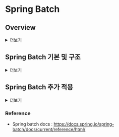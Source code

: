 # Spring Batch
## Overview
<details>
<summary>더보기</summary>
<div markdown="1">

### 배치 프로그램
- 정해진 시간에 일괄적으로 작업을 처리하는 프로그램 (대체로 대용량 데이터를 처리)
- 서비스를 운영하는 관점에서 주기적으로 작업을 처리하기 위해 배치 프로그램 사용

#### 필요한 상황
1. 필요한 데이터를 모아서 처리해야할 때
    - ex. 월별 거래 명세서 생성
2. 일부러 지연시켜 처리할 때
    - ex. 주문한 상품을 바로 배송 처리하지 않고, 일정 시간 뒤 처리
3. 자원을 효율적으로 활용해야할 때
    - ex. 트래픽이 적은 시간 대에 서버 리소스를 활용

#### 데이터 처리 배치 프로그램
1. 각 서비스의 데이터를 데이터 웨어하우스에 저장할 때 = ETL(Extract Transform Load)
2. 아마존에서 연관 상품을 추천하는 데이터 모델을 만들 때
3. 유저 리텐션, 엑티브 상태 등 마케팅에 참고할 데이터 지표를 집계할 때
    - 유저 리텐션 : 시간이 지날수록 얼마나 많은 유저가 제품으로 다시 돌아오는지를 측정한 것

#### 서비스 배치 프로그램
1. 메세지, 이메일, 푸시 등을 발송할 때
2. 데이터를 마이그레이션할 때
3. 실패한 트랜잭션을 재처리할 때
4. 쿠폰, 포인트 등이 만료되었을 때 소진시키는 처리를 할 때
5. 월말 또는 월초에 특징 데이터를 생성할 때 (ex. 월별 거래 명세서)

</div>
</details>

## Spring Batch 기본 및 구조 

<details>
<summary>더보기</summary>
<div markdown="1">

### 기본 용어

![spring batch 도메인 언어](https://user-images.githubusercontent.com/59307414/153305364-3af076aa-ca0d-4922-869c-f278be2d2c86.png)

- JoLauncher : Job을 실행시키는 컴포넌트
- Job : 배치작업
- JobRepository : Job 실행과 Job, Step을 저장
- Step : 배치 작업의 단계
- ItemReader, ItemProcesser, ItemWriter : 데이터를 읽고 처리하고 쓰는 구성

### 아키텍처

![아키텍처](https://user-images.githubusercontent.com/59307414/153305443-eb35c56c-d277-454e-850b-a3175c2f4f25.png)

- Application Layer
    - 사용자(=우리)의 코드와 구성
    - 비즈니스, 서비스 로직
    - Core, Infrastructure를 이용해 배치의 기능을 생성

- Core Layer
    - 배치 작업을 시작하고 제어하는데 필수적인 클래스
    - Job, Step, JobLauncher를 포함

- Infrastructure Layer
    - 외부와 상호작용
    - ItemReader, ItemProcesser, ItemWriter를 포함

### Job

![job](https://user-images.githubusercontent.com/59307414/153305485-b878e66b-3a69-49a6-b1cb-22c666c83eb6.png)

- 전체 배치 프로세스를 캡슐화한 도메인
- Step의 순서를 정의
- JobParameters를 받음

- Ex.
    ```java
    @Bean
    public Job footballJob() {
        return this.jobBuilderFactory.get("footballJob")
                            .start(playerLoad())            // step의 이름
                            .next(gameload())               // step의 이름
                            .next(playerSummarization())    // step의 이름
                            .build();
    }
    ```

### Step

![step](https://user-images.githubusercontent.com/59307414/153305530-0caf1493-8111-4931-ad41-724520f66cd5.png)

- 작업 처리의 단위
- Chunk 기반 스텝, Tasklet 스탭 2가지로 나뉨
    - Chunk 기반 스텝을 많이 사용
    - Tasklet 스탭은 하나의 트랜잭션 내에서 작동하고, 단순한 처리를 할 때 사용

> Chunk 기반 스텝
> ![chuck](https://user-images.githubusercontent.com/59307414/153305687-0c7a3769-c505-4651-b9ad-a904099fa8c0.png)
> - chunk 기반으로 하나의 트랜잭션에서 데이터를 처리
> - commitInterval만큼 데이터를 읽고 트랜잭션 경계 내에서 chunkSize만큼 write 진행
    >    - chunkSize : 한 트랙잭션에서 쓸 아이템의 갯수
>    - commitInterval : reader가 한 번에 읽을 아이템의 갯수
>    - chunkSize >= commitInterval 하지만 보통 같게 맞춰서 사용하는 것이 좋음

- Ex. Chunk 기반
    ```java
    @Bean
    public Job sampleJob(JobRepository jobRepository, Step sampleStep) {
        return this.jobBuilderFactory.get("sampleJob")
                .repository(jobRepository)
                    start(sampleStep)
                    .build();
    }

    @Bean
    publuc Step sampleStep(PlatformTransactionManager transactionManager) {
        return this.stepBuilderFactory.get("sampleStep")
                .transactionManager(transactionManager)
                .<String, String>chunk(10)
                .reader(itemReader())
                .writer(itemWriter())
                .build();
    }
    ```

- Ex. TaskletStep
```java
@Bean
public Step sampleTaskletStep() {
    return this.stepBuilderFactory.get("sampleTaskletStep")
                .tasklet(myTasklet())                       
                .build();
}
```
- Tasklet 구현체를 설정. 내부에 단순한 읽기, 쓰기, 처리 로직을 모두 넣음
- RepeatStatus(반복상태)를 설정 (RepeatStatus.FINISHED)


</div>
</details>

## Spring Batch 추가 적용

<details>
<summary>더보기</summary>
<div markdown="1">

### JobParameterValidator
- 만약 추가 파라미터로 날짜를 입력해주는 경우
```java
@Slf4j
@Configuration
@AllArgsConstructor
public class AdvancedJobConfig {

    private final JobBuilderFactory jobBuilderFactory;
    private final StepBuilderFactory stepBuilderFactory;

    @Bean
    public Job advancedJob(Step advancedStep) {
        return jobBuilderFactory.get("advancedJob")
                .incrementer(new RunIdIncrementer())
                .start(advancedStep)
                .build();
    }

    @JobScope
    @Bean
    public Step advancedStep(Tasklet advancedTasklet) {
        return stepBuilderFactory.get("advancedStep")
                .tasklet(advancedTasklet)
                .build();
    }

    @StepScope
    @Bean
    public Tasklet advancedTasklet(@Value("#{jobParameters['targetDate']}") String targetDate) {
        return ((contribution, chunkContext) -> {
            LocalDate localDate = LocalDate.parse(targetDate);
            log.info("LocalDate : " + localDate);
            
            // 만약 날짜 형식이 올바르지 않다면?
            
            return RepeatStatus.FINISHED;
        });
    }
}
```
- 만약 `targetDate`로 받은 날짜 형식이 올바르지 않다면 step이 진행되는 상황에서 뒤늦게 exception이 발생
- 따라서 작업이 시작하기 전에 미리 validation을 할 수 있다면 효율적일 것이다.
- 이렇게 parameter에 대한 validation을 진행할 수 있는 게 `JobParameterValidator`

```java
# job/validator/LocalDateParameterValidator.java
@AllArgsConstructor
public class LocalDateParameterValidator implements JobParametersValidator {

    private String parameterName;

    @Override
    public void validate(JobParameters parameters) throws JobParametersInvalidException {
        String localDate = parameters.getString(parameterName);

        if (!StringUtils.hasText(localDate)) {
            throw new JobParametersInvalidException(parameterName + "가 빈 문자열이거나 존재하지 않습니다.");
        }

        try {
            LocalDate.parse(localDate);
        } catch (DateTimeParseException e) {
            throw new JobParametersInvalidException(parameterName + "의 날짜 형식이 올바르지 않습니다.");
        }
    }
}

# job/AdvancedJobConfig.java
public class AdvancedJobConfig {
    ...

    @Bean
    public Job advancedJob(Step advancedStep) {
        return jobBuilderFactory.get("advancedJob")
                .incrementer(new RunIdIncrementer())
                .validator(new LocalDateParameterValidator("targetDate"))
                .start(advancedStep)
                .build();
    }
}
```
- `validator` 설정을 통해 parameter에 대한 validation을 사전에 진행할 수 있다.

### JobExecutionListener
- 배치 작업의 상태에 따라 로직 처리가 필요한 경우
    - ex. 배치 작업이 실패하는 경우 관리자에게 이메일이나 sms 알림을 제공해야 하는 경우
- `JobExecutionListener`를 사용하자

```java
# job/AdvancedJobConfig.java
public class AdvancedJobConfig {
    
    ...
    
    @Bean
    public Job advancedJob(
            JobExecutionListener jobExecutionListener,
            Step advancedStep
    ) {
        return jobBuilderFactory.get("advancedJob")
                .incrementer(new RunIdIncrementer())
                .validator(new LocalDateParameterValidator("targetDate"))
                .listener(jobExecutionListener)
                .start(advancedStep)
                .build();
    }

    @JobScope
    @Bean
    public JobExecutionListener jobExecutionListener() {
        return new JobExecutionListener() {
            @Override
            public void beforeJob(JobExecution jobExecution) {
                log.info("[JobExecutionListenerBeforeJob] JobExecution is " + jobExecution.getStatus());
            }

            @Override
            public void afterJob(JobExecution jobExecution) {
                if (jobExecution.getStatus() == BatchStatus.FAILED) {
                    log.error("[JobExecutionListenerAfterJob] JobExecution is FAILED!!");
                    // 배치 작업이 실패했을 때 로직을 처리할 수 있다. (ex. 이메일 전송)
                }
            }
        };
    }
    
    ...
}
```

### StepExecutionListener
- `JobExecutionListener`와 동일, step 단위로 확인 가능
```java
# job/AdvancedJobConfig.java

@StepScope
@Bean
public StepExecutionListener stepExecutionListener() {
    return new StepExecutionListener() {
        @Override
        public void beforeStep(StepExecution stepExecution) {
            log.info("[StepExecutionListenerBeforeStep] StepExecution is " + stepExecution.getStatus());
        }

        @Override
        public ExitStatus afterStep(StepExecution stepExecution) {
            log.info("[StepExecutionListenerAfterStep] StepExecution is " + stepExecution.getStatus());
            return stepExecution.getExitStatus();
        }
    }
}
```

### FlatFileItemReader, ItemProcessAdapter, FlatFileItemWriter
- `FlatFileItemReader` : 파일을 읽게 해주는 ItemReader
    - chunk 기반으로 아이템들을 읽을 수 있다
    - cf.
        - https://docs.spring.io/spring-batch/docs/current/reference/html/index-single.html#flatFileItemReader
        - https://sky-h-kim.tistory.com/38

- `ItemProcessAdapter`
    - `Example 1` 처럼 바로 ItemProcessor를 적용할 수도 있고, `Example 2`처럼 별도의 Adapter를 만들어서 적용할 수도 있다.
    - Adapter를 사용하는 경우 조금 더 코드가 간단해진다.

```java
# Example 1
@JobScope
@Bean
public Step flatFileStep(
        FlatFileItemReader<PlayerDto> playerFlatFileItemReader,
        ItemProcessor<PlayerDto, PlayerSalaryDto> playerSalaryItemProcessor
    ) {
        return stepBuilderFactory.get("flatFileStep")
            .<PlayerDto, PlayerSalaryDto>chunk(5)
            .reader(playerFlatFileItemReader)
            .processor(playerSalaryItemProcessor)
            .writer(new ItemWriter<>() {
                @Override
                public void write(List<? extends PlayerSalaryDto> items) throws Exception {
                    items.forEach(System.out::println);
                }
            })
            .build();
}

@StepScope
@Bean
public ItemProcessor<PlayerDto, PlayerSalaryDto> playerSalaryItemProcessor(PlayerSalaryService playerSalaryService) {
    return new ItemProcessor<PlayerDto, PlayerSalaryDto>() {
        @Override
        public PlayerSalaryDto process(PlayerDto item) throws Exception {
            return playerSalaryService.calSalary(item);
        }
    };
}

# Example 2
@JobScope
@Bean
public Step flatFileStep(
        FlatFileItemReader<PlayerDto> playerFlatFileItemReader,
        ItemProcessorAdapter<PlayerDto, PlayerSalaryDto> playerSalaryItemProcessorAdapter
    ) {
        return stepBuilderFactory.get("flatFileStep")
            .<PlayerDto, PlayerSalaryDto>chunk(5)
            .reader(playerFlatFileItemReader)
            .processor(playerSalaryItemProcessorAdapter)
            .writer(new ItemWriter<>() {
                @Override
                public void write(List<? extends PlayerSalaryDto> items) throws Exception {
                    items.forEach(System.out::println);
                }
            })
            .build();
}

@StepScope
@Bean
public ItemProcessorAdapter<PlayerDto, PlayerSalaryDto> playerSalaryItemProcessorAdapter(PlayerSalaryService playerSalaryService) {
        ItemProcessorAdapter<PlayerDto, PlayerSalaryDto> adapter = new ItemProcessorAdapter<>();
        adapter.setTargetObject(playerSalaryService);
        adapter.setTargetMethod("calSalary");
        return adapter;
}
```

- `FlatFileItemWriter`

```java
@StepScope
@Bean
public FlatFileItemWriter<PlayerSalaryDto> playerFlatFileItemWriter() throws IOException {
    BeanWrapperFieldExtractor<PlayerSalaryDto> fieldExtractor = new BeanWrapperFieldExtractor<>();
    fieldExtractor.setNames(new String[]{"ID", "firstName", "lastName", "salary"});
    fieldExtractor.afterPropertiesSet();

    DelimitedLineAggregator<PlayerSalaryDto> lineAggregator = new DelimitedLineAggregator<>();
    lineAggregator.setDelimiter("\t");
    lineAggregator.setFieldExtractor(fieldExtractor);

    // 기존 파일 덮어쓰기
    new File("src/main/resources/sample/player-salary.txt").createNewFile();
    FileSystemResource resource = new FileSystemResource("src/main/resources/sample/player-salary.txt");

    return new FlatFileItemWriterBuilder<PlayerSalaryDto>()
            .name("playerFlatFileItemWriter")
            .resource(resource)
            .lineAggregator(lineAggregator)
            .build();
}
```


</div>
</details>

### Reference
- Spring batch docs : https://docs.spring.io/spring-batch/docs/current/reference/html/